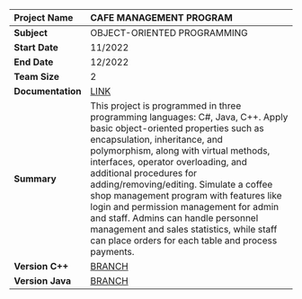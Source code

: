 ﻿|Project Name|CAFE MANAGEMENT PROGRAM|
| :---------------- | :--------|
| **Subject**       |OBJECT-ORIENTED PROGRAMMING|
| **Start Date**    |11/2022|
| **End Date**      |12/2022|
| **Team Size**     |2|
| **Documentation**|[LINK](https://drive.google.com/file/d/1-MTIeETXcTGapRwgs1kJHxr2TicF5j9b/view?usp=sharing)|
| **Summary**       |This project is programmed in three programming languages: C#, Java, C++. Apply basic object-oriented properties such as encapsulation, inheritance, and polymorphism, along with virtual methods, interfaces, operator overloading, and additional procedures for adding/removing/editing. Simulate a coffee shop management program with features like login and permission management for admin and staff. Admins can handle personnel management and sales statistics, while staff can place orders for each table and process payments.|
| **Version C++**    |[BRANCH](https://github.com/kaytervn/Cafe-Management-Program/tree/QuanLyQuanCaPhe_Cpp)|
| **Version Java**   |[BRANCH](https://github.com/kaytervn/Cafe-Management-Program/tree/QuanLyQuanCaPhe_Java)|